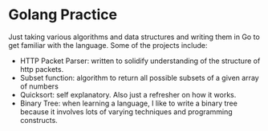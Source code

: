 # Golang Practice

Just taking various algorithms and data structures and writing them in Go to get familiar with the language.  Some of the projects include:
- HTTP Packet Parser: written to solidify understanding of the structure of http packets.
- Subset function: algorithm to return all possible subsets of a given array of numbers
- Quicksort: self explanatory.  Also just a refresher on how it works.
- Binary Tree: when learning a language, I like to write a binary tree because it involves lots of varying techniques and programming constructs.
